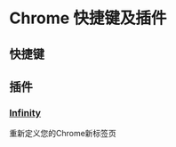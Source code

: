 # Chrome 快捷键及插件

## 快捷键




## 插件

### [Infinity](http://infinitynewtab.com/)

重新定义您的Chrome新标签页

### 
